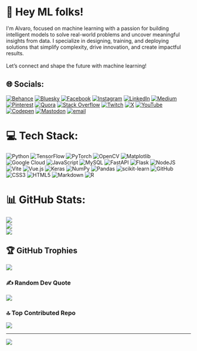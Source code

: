# 🤖 Hey ML folks!
I'm Alvaro, focused on machine learning with a passion for building intelligent models to solve real-world problems and uncover meaningful insights from data. I specialize in designing, training, and deploying solutions that simplify complexity, drive innovation, and create impactful results. <br><br>Let’s connect and shape the future with machine learning!


## 🌐 Socials:
[![Behance](https://img.shields.io/badge/Behance-1769ff?logo=behance&logoColor=white)](https://behance.net/alvarokhikman) 
[![Bluesky](https://img.shields.io/badge/bluesky-0285FF?logo=bluesky&logoColor=white)](https://bsky.app/profile/alvarokhikman.bsky.social)
[![Facebook](https://img.shields.io/badge/Facebook-%231877F2.svg?logo=Facebook&logoColor=white)](https://facebook.com/muhammadalvarokhikman01) [![Instagram](https://img.shields.io/badge/Instagram-%23E4405F.svg?logo=Instagram&logoColor=white)](https://instagram.com/muhammadalvarokhikman) [![LinkedIn](https://img.shields.io/badge/LinkedIn-%230077B5.svg?logo=linkedin&logoColor=white)](https://linkedin.com/in/muhammadalvarokhikman) [![Medium](https://img.shields.io/badge/Medium-12100E?logo=medium&logoColor=white)](https://medium.com/@@alvarokhikman01) [![Pinterest](https://img.shields.io/badge/Pinterest-%23E60023.svg?logo=Pinterest&logoColor=white)](https://pinterest.com/alvarokhikman01) [![Quora](https://img.shields.io/badge/Quora-%23B92B27.svg?logo=Quora&logoColor=white)](https://quora.com/profile/Muhammad-Alvaro-Khikman) [![Stack Overflow](https://img.shields.io/badge/-Stackoverflow-FE7A16?logo=stack-overflow&logoColor=white)](https://stackoverflow.com/users/17640684) [![Twitch](https://img.shields.io/badge/Twitch-%239146FF.svg?logo=Twitch&logoColor=white)](https://twitch.tv/varoo_alll) [![X](https://img.shields.io/badge/X-black.svg?logo=X&logoColor=white)](https://x.com/alvaro_khikman) [![YouTube](https://img.shields.io/badge/YouTube-%23FF0000.svg?logo=YouTube&logoColor=white)](https://youtube.com/@UC-ijmWff5i498IHmI1iQ6UA) [![Codepen](https://img.shields.io/badge/Codepen-000000?logo=codepen&logoColor=white)](https://codepen.io/Muhammad-Alvaro-Khikman) [![Mastodon](https://img.shields.io/badge/-MASTODON-%232B90D9?logo=mastodon&logoColor=white)](https://mastodon.social/@@alvarokhikman01) [![email](https://img.shields.io/badge/Email-D14836?logo=gmail&logoColor=white)](mailto:alvarokhikman01@gmail.com) 

# 💻 Tech Stack:
![Python](https://img.shields.io/badge/python-3670A0?style=for-the-badge&logo=python&logoColor=ffdd54) ![TensorFlow](https://img.shields.io/badge/TensorFlow-%23FF6F00.svg?style=for-the-badge&logo=TensorFlow&logoColor=white) ![PyTorch](https://img.shields.io/badge/PyTorch-%23EE4C2C.svg?style=for-the-badge&logo=PyTorch&logoColor=white) ![OpenCV](https://img.shields.io/badge/opencv-%23white.svg?style=for-the-badge&logo=opencv&logoColor=white) ![Matplotlib](https://img.shields.io/badge/Matplotlib-%23ffffff.svg?style=for-the-badge&logo=Matplotlib&logoColor=black) ![Google Cloud](https://img.shields.io/badge/GoogleCloud-%234285F4.svg?style=for-the-badge&logo=google-cloud&logoColor=white) ![JavaScript](https://img.shields.io/badge/javascript-%23323330.svg?style=for-the-badge&logo=javascript&logoColor=%23F7DF1E) ![MySQL](https://img.shields.io/badge/mysql-4479A1.svg?style=for-the-badge&logo=mysql&logoColor=white) ![FastAPI](https://img.shields.io/badge/FastAPI-005571?style=for-the-badge&logo=fastapi) ![Flask](https://img.shields.io/badge/flask-%23000.svg?style=for-the-badge&logo=flask&logoColor=white) ![NodeJS](https://img.shields.io/badge/node.js-6DA55F?style=for-the-badge&logo=node.js&logoColor=white) ![Vite](https://img.shields.io/badge/vite-%23646CFF.svg?style=for-the-badge&logo=vite&logoColor=white) ![Vue.js](https://img.shields.io/badge/vue.js-%2335495e.svg?style=for-the-badge&logo=vuedotjs&logoColor=%234FC08D) ![Keras](https://img.shields.io/badge/Keras-%23D00000.svg?style=for-the-badge&logo=Keras&logoColor=white) ![NumPy](https://img.shields.io/badge/numpy-%23013243.svg?style=for-the-badge&logo=numpy&logoColor=white) ![Pandas](https://img.shields.io/badge/pandas-%23150458.svg?style=for-the-badge&logo=pandas&logoColor=white) ![scikit-learn](https://img.shields.io/badge/scikit--learn-%23F7931E.svg?style=for-the-badge&logo=scikit-learn&logoColor=white) ![GitHub](https://img.shields.io/badge/github-%23121011.svg?style=for-the-badge&logo=github&logoColor=white) ![CSS3](https://img.shields.io/badge/css3-%231572B6.svg?style=for-the-badge&logo=css3&logoColor=white) ![HTML5](https://img.shields.io/badge/html5-%23E34F26.svg?style=for-the-badge&logo=html5&logoColor=white) ![Markdown](https://img.shields.io/badge/markdown-%23000000.svg?style=for-the-badge&logo=markdown&logoColor=white) ![R](https://img.shields.io/badge/r-%23276DC3.svg?style=for-the-badge&logo=r&logoColor=white)
# 📊 GitHub Stats:
![](https://github-readme-stats.vercel.app/api?username=muhammadalvarokhikman&theme=cobalt2&hide_border=false&include_all_commits=true&count_private=true)<br/>
![](https://nirzak-streak-stats.vercel.app/?user=muhammadalvarokhikman&theme=cobalt2&hide_border=false)<br/>
![](https://github-readme-stats.vercel.app/api/top-langs/?username=muhammadalvarokhikman&theme=cobalt2&hide_border=false&include_all_commits=true&count_private=true&layout=compact)

## 🏆 GitHub Trophies
![](https://github-profile-trophy.vercel.app/?username=muhammadalvarokhikman&theme=radical&no-frame=false&no-bg=true&margin-w=4)

### ✍️ Random Dev Quote
![](https://quotes-github-readme.vercel.app/api?type=horizontal&theme=tokyonight)

### 🔝 Top Contributed Repo
![](https://github-contributor-stats.vercel.app/api?username=muhammadalvarokhikman&limit=5&theme=transparent&combine_all_yearly_contributions=true)

---
[![](https://visitcount.itsvg.in/api?id=muhammadalvarokhikman&icon=8&color=1)](https://visitcount.itsvg.in)

<!-- Proudly created with GPRM ( https://gprm.itsvg.in ) -->
